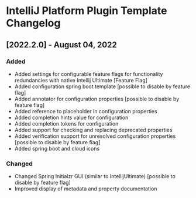 <!-- Keep a Changelog guide -> https://keepachangelog.com -->
# IntelliJ Platform Plugin Template Changelog

## [2022.2.0] - August 04, 2022
### Added
- Added settings for configurable feature flags for functionality redundancies with native Intellij Ultimate [Feature Flag]
- Added configuration spring boot template [possible to disable by feature flag]
- Added annotator for configuration properties [possible to disable by feature flag]
- Added reference to placeholder in configuration properties
- Added completion hints value for configuration
- Added completion tokens for configuration
- Added support for checking and replacing deprecated properties
- Added verification support for unresolved configuration properties [possible to disable by feature flag]
- Added spring boot and cloud icons

### Changed
- Changed Spring Initialzr GUI (similar to IntellijUltimate) [possible to disable by feature flag]
- Improved display of metadata and property documentation

